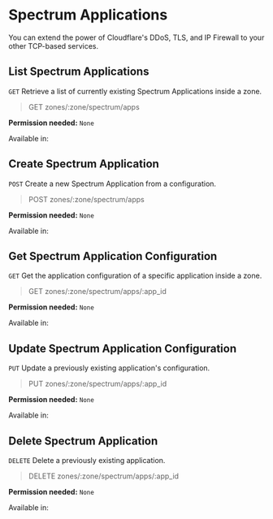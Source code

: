 # Spectrum Applications

You can extend the power of Cloudflare's DDoS, TLS, and IP Firewall to your other TCP-based services.

## List Spectrum Applications

`GET` Retrieve a list of currently existing Spectrum Applications inside a zone.

> GET zones/:zone/spectrum/apps

**Permission needed:** `None`

Available in:




## Create Spectrum Application

`POST` Create a new Spectrum Application from a configuration.

> POST zones/:zone/spectrum/apps

**Permission needed:** `None`

Available in:




## Get Spectrum Application Configuration

`GET` Get the application configuration of a specific application inside a zone.

> GET zones/:zone/spectrum/apps/:app_id

**Permission needed:** `None`

Available in:




## Update Spectrum Application Configuration

`PUT` Update a previously existing application's configuration.

> PUT zones/:zone/spectrum/apps/:app_id

**Permission needed:** `None`

Available in:




## Delete Spectrum Application

`DELETE` Delete a previously existing application.

> DELETE zones/:zone/spectrum/apps/:app_id

**Permission needed:** `None`

Available in:



